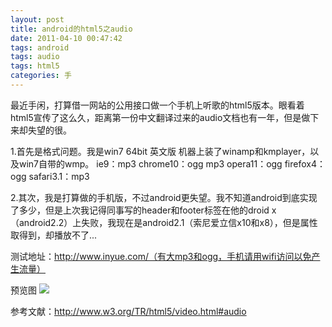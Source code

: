 ```yaml
---
layout: post
title: android的html5之audio
date: 2011-04-10 00:47:42
tags: android
tags: audio
tags: html5
categories: 手
---
```

最近手闲，打算借一网站的公用接口做一个手机上听歌的html5版本。眼看着html5宣传了这么久，距离第一份中文翻译过来的audio文档也有一年，但是做下来却失望的很。

1.首先是格式问题。我是win7 64bit 英文版 机器上装了winamp和kmplayer，以及win7自带的wmp。
ie9：mp3
chrome10：ogg mp3
opera11：ogg
firefox4：ogg
safari3.1：mp3

2.其次，我是打算做的手机版，不过android更失望。我不知道android到底实现了多少，但是上次我记得同事写的header和footer标签在他的droid x（android2.2）上失败，我现在是android2.1（索尼爱立信x10和x8），但是属性取得到，却播放不了...

测试地址：http://www.inyue.com/（有大mp3和ogg，手机请用wifi访问以免产生流量）

预览图
<img src="http://farm8.staticflickr.com/7431/9268968510_329502a9b3_o.jpg"  />

参考文献：http://www.w3.org/TR/html5/video.html#audio